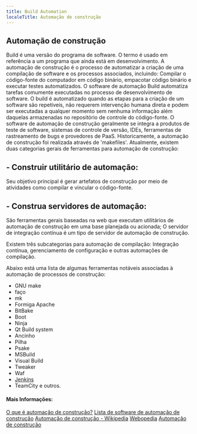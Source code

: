 ```yaml
---
title: Build Automation
localeTitle: Automação de construção
---
```

## Automação de construção

Build é uma versão do programa de software. O termo é usado em referência a um programa que ainda está em desenvolvimento. A automação de construção é o processo de automatizar a criação de uma compilação de software e os processos associados, incluindo: Compilar o código-fonte do computador em código binário, empacotar código binário e executar testes automatizados. O software de automação Build automatiza tarefas comumente executadas no processo de desenvolvimento de software. O build é automatizado quando as etapas para a criação de um software são repetíveis, não requerem intervenção humana direta e podem ser executadas a qualquer momento sem nenhuma informação além daquelas armazenadas no repositório de controle do código-fonte. O software de automação de construção geralmente se integra a produtos de teste de software, sistemas de controle de versão, IDEs, ferramentas de rastreamento de bugs e provedores de PaaS. Historicamente, a automação de construção foi realizada através de 'makefiles'. Atualmente, existem duas categorias gerais de ferramentas para automação de construção:

## \- Construir utilitário de automação:

Seu objetivo principal é gerar artefatos de construção por meio de atividades como compilar e vincular o código-fonte.

## \- Construa servidores de automação:

São ferramentas gerais baseadas na web que executam utilitários de automação de construção em uma base planejada ou acionada; O servidor de integração contínua é um tipo de servidor de automação de construção.

Existem três subcategorias para automação de compilação: Integração contínua, gerenciamento de configuração e outras automações de compilação.

Abaixo está uma lista de algumas ferramentas notáveis ​​associadas à automação de processos de construção:

*   GNU make
*   faço
*   mk
*   Formiga Apache
*   BitBake
*   Boot
*   Ninja
*   Qt Build system
*   Ancinho
*   Pilha
*   Psake
*   MSBuild
*   Visual Build
*   Tweaker
*   Waf
*   [Jenkins](https://jenkins.io/)
*   TeamCity e outros.

#### Mais Informações:

[O que é automação de construção?](https://www.agilealliance.org/glossary/automated-build/#q=~(filters~(postType~(~'page~'post~'aa_book~'aa_event_session~'aa_glossary~'aa_organizations~'aa_research_paper~'aa_video)~tags~(~'automated*20build))~searchTerm~'~sort~false~sortDirection~'asc~page~1)) [Lista de software de automação de construção](https://en.m.wikipedia.org/wiki/List_of_build_automation_software) [Automação de construção - Wikipedia](https://en.m.wikipedia.org/wiki/Build_automation) [Webopedia](https://www.webopedia.com/TERM/B/build.html) [Automação de construção](https://www.g2crowd.com/categories/build-automation)
